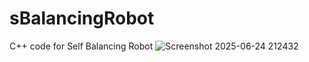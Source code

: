 # sBalancingRobot
C++ code for Self Balancing Robot 
![Screenshot 2025-06-24 212432](https://github.com/user-attachments/assets/9862d1d5-3af1-4c20-81d3-24e264aea581)
